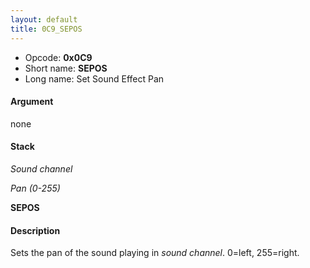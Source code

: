 ```yaml
---
layout: default
title: 0C9_SEPOS
---
```


-   Opcode: **0x0C9**
-   Short name: **SEPOS**
-   Long name: Set Sound Effect Pan

#### Argument

none

#### Stack

  
*Sound channel*

*Pan (0-255)*

**SEPOS**

#### Description

Sets the pan of the sound playing in *sound channel*. 0=left, 255=right.
